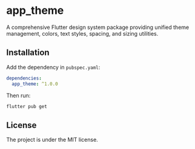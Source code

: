 # app_theme

A comprehensive Flutter design system package providing unified theme management, colors, text
styles, spacing, and sizing utilities.

## Installation

Add the dependency in `pubspec.yaml`:

```yaml 
dependencies:
  app_theme: ^1.0.0
```

Then run:

``` bash
flutter pub get
```

## License

The project is under the MIT license.